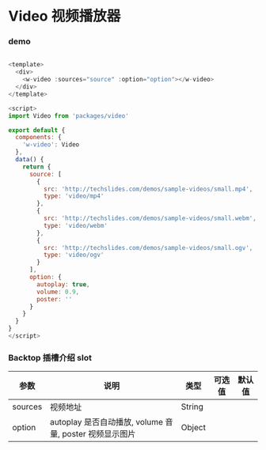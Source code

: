 # Video 视频播放器 


### demo

```javascript

<template>
  <div>
    <w-video :sources="source" :option="option"></w-video>
  </div>
</template>

<script>
import Video from 'packages/video'

export default {
  components: {
    'w-video': Video
  },
  data() {
    return {
      source: [
        {
          src: 'http://techslides.com/demos/sample-videos/small.mp4',
          type: 'video/mp4'
        },
        {
          src: 'http://techslides.com/demos/sample-videos/small.webm',
          type: 'video/webm'
        },
        {
          src: 'http://techslides.com/demos/sample-videos/small.ogv',
          type: 'video/ogv'
        }
      ],
      option: {
        autoplay: true,
        volume: 0.9,
        poster: ''
      }
    }
  }
}
</script>

```

###  Backtop 插槽介绍 slot

| 参数           | 说明        | 类型       | 可选值        | 默认值     |
|---------------|-------------|-----------|--------------|-----------|
| sources       | 视频地址     | String    |              |           |
| option        | autoplay 是否自动播放, volume 音量, poster 视频显示图片 | Object    |              |          |